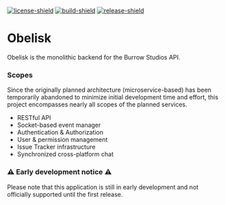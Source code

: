 [license]: LICENSE
[license-shield]: https://img.shields.io/badge/License-MIT-yellow.svg
[build]: https://github.com/BurrowStudios/Obelisk/actions/workflows/maven.yml
[build-shield]: https://img.shields.io/github/actions/workflow/status/BurrowStudios/Obelisk/maven.yml
[release]: https://github.com/BurrowStudios/Obelisk/releases
[release-shield]: https://img.shields.io/github/release/BurrowStudios/Obelisk.svg

[![license-shield][]][license]
[![build-shield][]][build]
[![release-shield][]][release]

# Obelisk

Obelisk is the monolithic backend for the Burrow Studios API.

### Scopes

Since the originally planned architecture (microservice-based) has been temporarily abandoned to minimize initial
development time and effort, this project encompasses nearly all scopes of the planned services.

- RESTful API
- Socket-based event manager
- Authentication & Authorization
- User & permission management
- Issue Tracker infrastructure
- Synchronized cross-platform chat

### ⚠️ Early development notice ⚠️

Please note that this application is still in early development and not officially supported until the first release.
